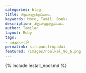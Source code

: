```yaml
---  
categories: blog  
title: சிறுபாணாற்றுப்படை  
keywords: More, Tamil, Books  
description: சிறுபாணாற்றுப்படை  
author: Tamilan  
layout: Ruby  
tags:     
- பத்துப்பாட்டு
permalink: sirupanatrupadai  
featured: /images/noolkal_96_6.png  
---  
```

{% include install_nool.md %}  

